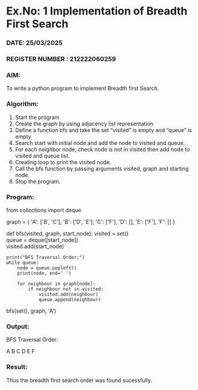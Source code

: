 # Ex.No: 1  Implementation of Breadth First Search 
### DATE: 25/03/2025                                                                           
### REGISTER NUMBER : 212222060259 
### AIM: 
To write a python program to implement Breadth first Search. 
### Algorithm:
1. Start the program
2. Create the graph by using adjacency list representation
3. Define a function bfs and take the set “visited” is empty and “queue” is empty
4. Search start with initial node and add the node to visited and queue.
5. For each neighbor node, check node is not in visited then add node to visited and queue list.
6.  Creating loop to print the visited node.
7.   Call the bfs function by passing arguments visited, graph and starting node.
8.   Stop the program.
### Program:
from collections import deque

graph = {
    'A': ['B', 'C'],
    'B': ['D', 'E'],
    'C': ['F'],
    'D': [],
    'E': ['F'],
    'F': []
}

def bfs(visited, graph, start_node):
    visited = set()              
    queue = deque([start_node])   
    visited.add(start_node)

    print("BFS Traversal Order:")
    while queue:
        node = queue.popleft()
        print(node, end=' ')

        for neighbour in graph[node]:
            if neighbour not in visited:
                visited.add(neighbour)
                queue.append(neighbour)

bfs(set(), graph, 'A')

### Output:

BFS Traversal Order:

A B C D E F

### Result:

Thus the breadth first search order was found sucessfully. 








